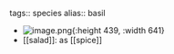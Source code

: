 tags:: species
alias:: basil

- ![image.png](https://peach-geographical-bat-397.mypinata.cloud/ipfs/QmQQZvcjFVQ8rha3sbu1orRzXda5HviNRcbwixYGsGsund){:height 439, :width 641}
- [[salad]]: as [[spice]]